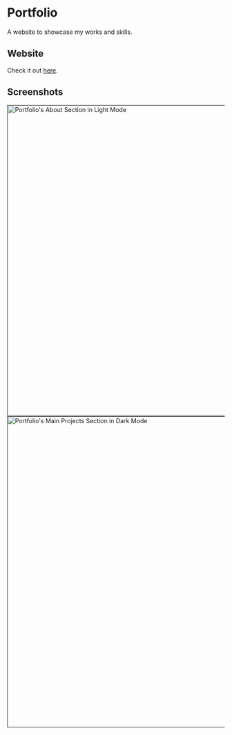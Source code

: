 # Portfolio
A website to showcase my works and skills.

## Website
Check it out [here](https://tmthyadms.github.io/portfolio).

## Screenshots
<a href=""><img alt="Portfolio's About Section in Light Mode" width="720" src="https://github.com/tmthyadms/portfolio/assets/72775553/f03f805f-06f1-4498-9f0b-517c7dc0d7f6" /></a>
<a href=""><img alt="Portfolio's Main Projects Section in Dark Mode" width="720" src="https://github.com/tmthyadms/portfolio/assets/72775553/f998335e-f4ce-496a-9a80-580db351da92" /></a>

